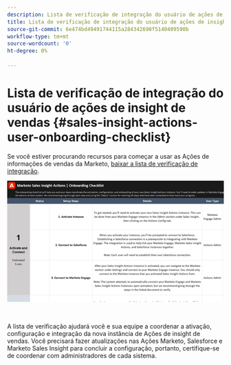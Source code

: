 ```yaml
---
description: Lista de verificação de integração do usuário de ações de insight de vendas - Documentos do Marketo - Documentação do produto
title: Lista de verificação de integração do usuário de ações de insight de vendas
source-git-commit: 6e474bd49491744115a284342690f5140409590b
workflow-type: tm+mt
source-wordcount: '0'
ht-degree: 0%

---
```


# Lista de verificação de integração do usuário de ações de insight de vendas {#sales-insight-actions-user-onboarding-checklist}

Se você estiver procurando recursos para começar a usar as Ações de informações de vendas da Marketo, [baixar a lista de verificação de integração](/help/marketo/product-docs/marketo-sales-insight/actions/getting-started/assets/onboarding-checklist-marketo-sales-insight-actions-2023.xlsx).

[![](assets/sales-insight-actions-user-onboarding-checklist-1.png)](/help/marketo/product-docs/marketo-sales-insight/actions/getting-started/assets/onboarding-checklist-marketo-sales-insight-actions-2023.xlsx)

<br/>

A lista de verificação ajudará você e sua equipe a coordenar a ativação, configuração e integração da nova instância de Ações de insight de vendas. Você precisará fazer atualizações nas Ações Marketo, Salesforce e Marketo Sales Insight para concluir a configuração, portanto, certifique-se de coordenar com administradores de cada sistema.
